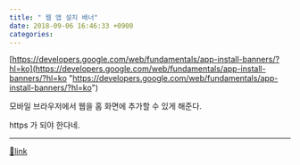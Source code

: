 ```yaml
---
title: " 웹 앱 설치 배너"
date: 2018-09-06 16:46:33 +0900
categories: 
---
```

  

[https://developers.google.com/web/fundamentals/app-install-banners/?hl=ko](https://developers.google.com/web/fundamentals/app-install-banners/?hl=ko "https://developers.google.com/web/fundamentals/app-install-banners/?hl=ko")  


모바일 브라우저에서 웹을 홈 화면에 추가할 수 있게 해준다.

https 가 되야 한다네.



  ***
[🔗link](http://www.mins01.com/mh/tech/read/1191)
